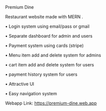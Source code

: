 Premium Dine

Restaurant website made with MERN . 

• Login system using email/pass or gmail

• Separate dashboard for admin and users

• Payment system using cards (stripe)

• Menu item add and delete system for admins

• cart item add and delete system for users

• payment history system for users

• Attractive UI

• Easy navigation system

Webapp Link: https://premium-dine.web.app
